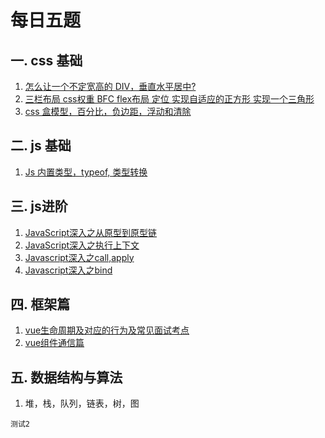 # 每日五题
## 一.  css 基础
1. [怎么让一个不定宽高的 DIV，垂直水平居中?](css/css_interview.md)
2. [
  三栏布局
  css权重
  BFC
  flex布局
  定位
  实现自适应的正方形
  实现一个三角形
  ](css/css_interview.md)
 3. [css 盒模型，百分比，负边距，浮动和清除](css/css3.md) 

## 二. js 基础
1.  [Js 内置类型，typeof, 类型转换](小册学习/一、js基础知识及常考面试题.md)

## 三. js进阶
1. [JavaScript深入之从原型到原型链](js/进阶/原型链.md)
2. [JavaScript深入之执行上下文](js/进阶/js深入执行上下文.md)
3. [Javascript深入之call,apply](js/进阶/js深入之call_apply.md)
4. [Javascript深入之bind](js/进阶/js深入之bind手写.md)

## 四.  框架篇
1. [vue生命周期及对应的行为及常见面试考点](vue/vue_interview.md)
2. [vue组件通信篇](vue/vue_interview.md)

## 五. 数据结构与算法
1.  堆，栈，队列，链表，树，图
```
测试2
```

